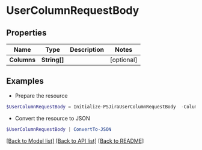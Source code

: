 # UserColumnRequestBody
## Properties

Name | Type | Description | Notes
------------ | ------------- | ------------- | -------------
**Columns** | **String[]** |  | [optional] 

## Examples

- Prepare the resource
```powershell
$UserColumnRequestBody = Initialize-PSJiraUserColumnRequestBody  -Columns null
```

- Convert the resource to JSON
```powershell
$UserColumnRequestBody | ConvertTo-JSON
```

[[Back to Model list]](../README.md#documentation-for-models) [[Back to API list]](../README.md#documentation-for-api-endpoints) [[Back to README]](../README.md)

